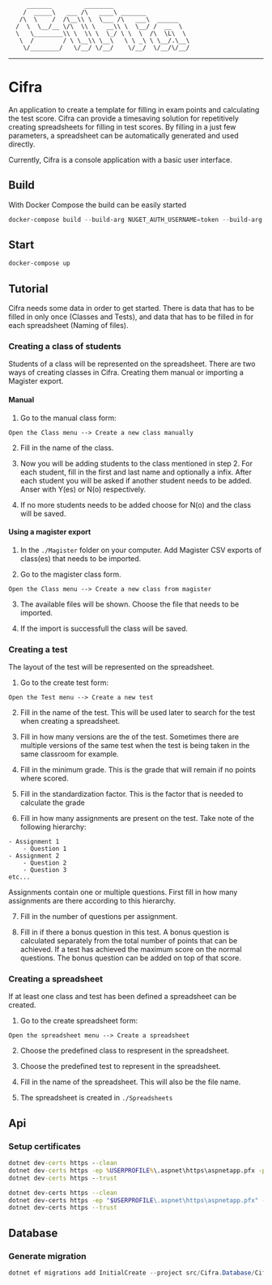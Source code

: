          _______         ________   
        /  _____\   ___ /\   ____\ _______  
       /\  \    /  /\__\\ \  \___ /\   ___\  ______ 
      /  \  \__/__ \/\  \\ \   __\\ \  \__/ /  __  \
      \   \________\\ \  \\ \  \_/ \ \  \  /\  \L\  \
       \  /        / \ \__\\ \__\   \ \ _\ \ \__/.\__\
        \/________/   \/__/ \/__/    \/__/  \/__/\/__/ 
------------------------------------------------------------

# Cifra
An application to create a template for filling in exam points and calculating the test score. Cifra can provide a timesaving solution for repetitively creating spreadsheets for filling in test scores.
By filling in a just few parameters, a spreadsheet can be automatically generated and used directly.

Currently, Cifra is a console application with a basic user interface.

## Build
With Docker Compose the build can be easily started

```powershell
docker-compose build --build-arg NUGET_AUTH_USERNAME=token --build-arg NUGET_AUTH_TOKEN=TOKEN
```

## Start

```powershell
docker-compose up
```

## Tutorial
Cifra needs some data in order to get started. There is data that has to be filled in only once (Classes and Tests), and data that has to be filled in for each spreadsheet (Naming of files).

### Creating a class of students
Students of a class will be represented on the spreadsheet.
There are two ways of creating classes in Cifra. Creating them manual or importing a Magister export.

#### Manual
1. Go to the manual class form:
```
Open the Class menu --> Create a new class manually
```

2. Fill in the name of the class.

3. Now you will be adding students to the class mentioned in step 2. 
For each student, fill in the first and last name and optionally a infix.
After each student you will be asked if another student needs to be added. Anser with Y(es) or N(o) respectively.

4. If no more students needs to be added choose for N(o) and the class will be saved.

#### Using a magister export
1. In the `./Magister` folder on your computer. Add Magister CSV exports of class(es) that needs to be imported.

2. Go to the magister class form.
```
Open the Class menu --> Create a new class from magister
```

3. The available files will be shown. Choose the file that needs to be imported.

4. If the import is successfull the class will be saved.

### Creating a test
The layout of the test will be represented on the spreadsheet.

1. Go to the create test form:
```
Open the Test menu --> Create a new test
```

2. Fill in the name of the test. This will be used later to search for the test when creating a spreadsheet.

3. Fill in how many versions are the of the test. Sometimes there are multiple versions of the same test when the test is being taken in the same classroom for example.

4. Fill in the minimum grade. This is the grade that will remain if no points where scored.

5. Fill in the standardization factor. This is the factor that is needed to calculate the grade

6. Fill in how many assignments are present on the test. Take note of the following hierarchy:
```
- Assignment 1
	- Question 1
- Assignment 2
	- Question 2
	- Question 3
etc...
```
Assignments contain one or multiple questions.
First fill in how many assignments are there according to this hierarchy.

7. Fill in the number of questions per assignment.

8. Fill in if there a bonus question in this test.
A bonus question is calculated separately from the total number of points that can be achieved.
If a test has achieved the maximum score on the normal questions. The bonus question can be added on top of that score.

### Creating a spreadsheet
If at least one class and test has been defined a spreadsheet can be created.

1. Go to the create spreadsheet form:
```
Open the spreadsheet menu --> Create a spreadsheet
```

2. Choose the predefined class to respresent in the spreadsheet.

3. Choose the predefined test to represent in the spreadsheet.

4. Fill in the name of the spreadsheet. This will also be the file name.

5. The spreadsheet is created in `./Spreadsheets`

## Api

### Setup certificates

```cmd
dotnet dev-certs https --clean
dotnet dev-certs https -ep %USERPROFILE%\.aspnet\https\aspnetapp.pfx -p password
dotnet dev-certs https --trust
```

```bash
dotnet dev-certs https --clean
dotnet dev-certs https -ep "$USERPROFILE\.aspnet\https\aspnetapp.pfx" -p password
dotnet dev-certs https --trust
```


## Database

### Generate migration

```powershell
dotnet ef migrations add InitialCreate --project src/Cifra.Database/Cifra.Database.csproj --output-dir Migrations --context Context --startup-project src/Cifra.Api/Cifra.Api.csproj
```